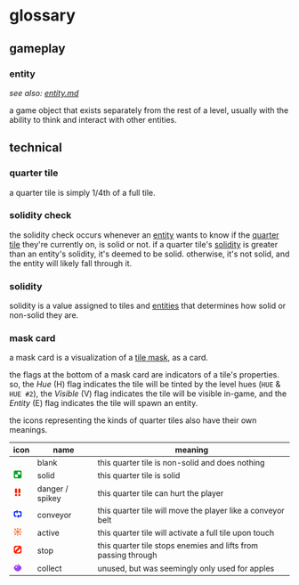 <!--
    created: June 17th, 2024
-->

# glossary

## gameplay

### entity
*see also: [entity.md](./entity.md)*

a game object that exists separately from the rest of a level, usually with the ability to think and interact with other entities.

## technical

### quarter tile
a quarter tile is simply 1/4th of a full tile.

### solidity check
the solidity check occurs whenever an [entity](#entity) wants to know if the [quarter tile](#quarter-tile) they're currently on, is solid or not. if a quarter tile's [solidity](#solidity) is greater than an entity's solidity, it's deemed to be solid. otherwise, it's not solid, and the entity will likely fall through it.

### solidity
solidity is a value assigned to tiles and [entities](#entity) that determines how solid or non-solid they are.

### mask card
a mask card is a visualization of a [tile mask](./tile-mask.md), as a card.

the flags at the bottom of a mask card are indicators of a tile's properties. so, the *Hue* (H) flag indicates the tile will be tinted by the level hues (`HUE` & `HUE #2`), the *Visible* (V) flag indicates the tile will be visible in-game, and the *Entity* (E) flag indicates the tile will spawn an entity.

the icons representing the kinds of quarter tiles also have their own meanings.

icon | name | meaning
---- | ---- | -------
|| blank | this quarter tile is non-solid and does nothing
![solid](../res/icons/solid.png) | solid  | this quarter tile is solid
![danger](../res/icons/danger.png) | danger / spikey | this quarter tile can hurt the player
![conveyor](../res/icons/conveyor.png) | conveyor | this quarter tile will move the player like a conveyor belt
![active](../res/icons/active.png) | active | this quarter tile will activate a full tile upon touch <!-- TODO: clarify what does it mean for a tile to become activated -->
![stop](../res/icons/stop.png) | stop | this quarter tile stops enemies and lifts from passing through
![collect](../res/icons/collect.png) | collect | unused, but was seemingly only used for apples